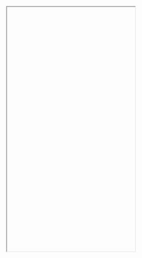 <html>
<body>
<iframe width="345" height="655" scr="https://youtu.be/OoR1jiEw724"></iframe>
</body>
</html>
